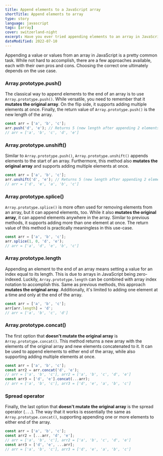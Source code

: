 ```yaml
---
title: Append elements to a JavaScript array
shortTitle: Append elements to array
type: story
language: javascript
tags: [array]
cover: switzerland-night
excerpt: Have you ever tried appending elements to an array in JavaScript? Here's a primer on all the available options.
dateModified: 2022-07-10
---
```


Appending a value or values from an array in JavaScript is a pretty common task. While not hard to accomplish, there are a few approaches available, each with their own pros and cons. Choosing the correct one ultimately depends on the use case.

### Array.prototype.push()

The classical way to append elements to the end of an array is to use `Array.prototype.push()`. While versatile, you need to remember that it **mutates the original array**. On the flip side, it supports adding multiple elements at once. Finally, the return value of `Array.prototype.push()` is the new length of the array.

```js
const arr = ['a', 'b', 'c'];
arr.push('d', 'e'); // Returns 5 (new length after appending 2 elements)
// arr = ['a', 'b', 'c', 'd', 'e']
```

### Array.prototype.unshift()

Similar to `Array.prototype.push()`, `Array.prototype.unshift()` appends elements to the start of an array. Furthermore, this method also **mutates the original array** and supports adding multiple elements at once.

```js
const arr = ['a', 'b', 'c'];
arr.unshift('d', 'e'); // Returns 5 (new length after appending 2 elements)
// arr = ['d', 'e', 'a', 'b', 'c']
```

### Array.prototype.splice()

`Array.prototype.splice()` is more often used for removing elements from an array, but it can append elements, too. While it also **mutates the original array**, it can append elements anywhere in the array. Similar to previous methods, it supports adding more than one element at once. The return value of this method is practically meaningless in this use-case.

```js
const arr = ['a', 'b', 'c'];
arr.splice(1, 0, 'd', 'e');
// arr = ['a', 'd', 'e', 'b', 'c']
```

### Array.prototype.length

Appending an element to the end of an array means setting a value for an index equal to its length. This is due to arrays in JavaScript being zero-indexed. Luckily, `Array.prototype.length` can be combined with array index notation to accomplish this. Same as previous methods, this approach **mutates the original array**. Additionally, it's limited to adding one element at a time and only at the end of the array.

```js
const arr = ['a', 'b', 'c'];
arr[arr.length] = 'd';
// arr = ['a', 'b', 'c', 'd']
```

### Array.prototype.concat()

The first option that **doesn't mutate the original array** is `Array.prototype.concat()`. This method returns a new array with the elements of the original array and new elements concatenated to it. It can be used to append elements to either end of the array, while also supporting adding multiple elements at once.

```js
const arr = ['a', 'b', 'c'];
const arr2 = arr.concat('d', 'e');
// arr = ['a', 'b', 'c'], arr2 = ['a', 'b', 'c', 'd', 'e']
const arr3 = ['d', 'e'].concat(...arr);
// arr = ['a', 'b', 'c'], arr3 = ['d', 'e', 'a', 'b', 'c']
```

### Spread operator

Finally, the last option that **doesn't mutate the original array** is the spread operator (`...`). The way that it works is essentially the same as `Array.prototype.concat()`, supporting appending one or more elements to either end of the array.

```js
const arr = ['a', 'b', 'c'];
const arr2 = [...arr, 'd', 'e'];
// arr = ['a', 'b', 'c'], arr2 = ['a', 'b', 'c', 'd', 'e']
const arr3 = ['d', 'e', ...arr];
// arr = ['a', 'b', 'c'], arr3 = ['d', 'e', 'a', 'b', 'c']
```
